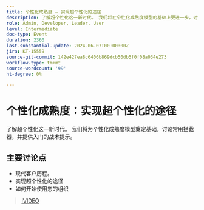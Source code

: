 ```yaml
---
title: 个性化成熟度 — 实现超个性化的途径
description: 了解超个性化这一新时代。 我们将在个性化成熟度模型的基础上更进一步，讨论常用拦截器，并提供入门的战术提示。关键讨论点 — 现代客户历程​实现超个性化的途径​如何入门
role: Admin, Developer, Leader, User
level: Intermediate
doc-type: Event
duration: 2360
last-substantial-update: 2024-06-07T00:00:00Z
jira: KT-15559
source-git-commit: 142e427ea8c6406b869dcb50db5f0f08a034e273
workflow-type: tm+mt
source-wordcount: '99'
ht-degree: 0%

---
```



# 个性化成熟度：实现超个性化的途径

了解超个性化这一新时代。 我们将为个性化成熟度模型奠定基础，讨论常用拦截器，并提供入门的战术提示。

## 主要讨论点

* 现代客户历程&#x200B;。
* 实现超个性化的途径&#x200B;
* 如何开始使用您的组织

>[!VIDEO](https://video.tv.adobe.com/v/3429288/?learn=on)
